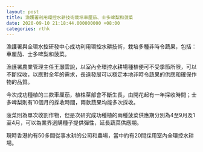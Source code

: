 ```yaml
---
layout: post
title: 漁護署利用環控水耕技術栽培車厘茄、士多啤梨和菠菜
date: 2020-09-10 21:18:44.000000000 +08:00
categories: rthk
---
```


漁護署與全環水控研發中心成功利用環控水耕技術，栽培多種非時令蔬果，包括：車厘茄、士多啤梨和菠菜。

漁護署農業管理主任王灝雲說，以室內全環控水耕場種植便可不受季節所限，可以不斷採收，以應對全年的需求，長遠發展可以穩定本地非時令蔬果的供應和確保作物的品質。

今次成功種植的三款車厘茄，植株莖部會不斷生長，由開花起有一年採收時間；士多啤梨則有10個月的採收時間，兩款蔬果均能多次採收。

菠菜則為單次收割作物，但是次研究成功種植的兩種菠菜供應期分別為4至9月及1至4月，可以為業界選購種子提供彈性，延長蔬菜供應期。

現時香港約有50多間從事水耕的公司和農場，當中約有20間採用室內全環控水耕場。
